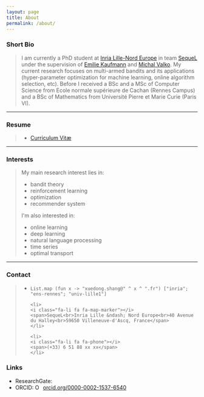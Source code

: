 ```yaml
---
layout: page
title: About
permalink: /about/
---
```


<h3>Short Bio</h3>

<blockquote>
<p>
I am currently a PhD student at <a href="https://www.inria.fr/centre/lille">Inria Lille-Nord Europe</a> in team <a href="https://team.inria.fr/sequel/">SequeL</a> under the supervision of <a href="http://chercheurs.lille.inria.fr/ekaufman/index.html">Emilie Kaufmann</a> and <a href="http://researchers.lille.inria.fr/~valko/hp/">Michal Valko</a>. My current  research focuses on multi-armed bandits and its applications (hyper-parameter optimization for machine learning, online algorithm selection, etc). Before I received a BSc and a MSc of Computer Science from Ecole normale supérieure de Cachan (Rennes Campus) and a BSc of Mathematics from Université Pierre et Marie Curie (Paris VI).
</p>
</blockquote>

<hr />

<h3>Resume</h3>

<blockquote>

<ul class="fa-ul" itemscope>
<li>
	<i class="fa-li fa fa-file-pdf-o"></i>
	<span><a href="/static/documents/cv.pdf">Curriculum Vitæ</a></span>
</li>
</ul>

</blockquote>

<hr />

<h3>Interests</h3>

<blockquote>
<p>
<p>My main research interest lies in:</p>
<ul>
	<li>bandit theory</li>
	<li>reinforcement learning</li>
	<li>optimization</li>
	<li>recommender system</li>
</ul>
<p>I'm also interested in:</p>
<ul>
	<li>online learning</li>
	<li>deep learning</li>
	<li>natural language processing</li>
	<li>time series</li>
	<li>optimal transport</li>
</ul>
</p>
</blockquote>

<hr />

<h3>Contact</h3>

<blockquote>

<ul class="fa-ul" itemscope>
	<li>
	<i class="fa-li fa fa-envelope"></i>
	<span><pre><code class="language-ocaml">List.map (fun x -> "xuedong.shang@" ^ x ^ ".fr") ["inria"; "ens-rennes"; "univ-lille1"]</code></pre></span>
	</li>

	<li>
	<i class="fa-li fa fa-map-marker"></i>
	<span>SequeL<br>Inria Lille &ndash; Nord Europe<br>40 Avenue du Halley<br>59650 Villeneuve-d'Ascq, France</span>
	</li>

	<li>
	<i class="fa-li fa fa-phone"></i>
	<span>(+33) 6 51 88 xx xx</span>
	</li>
</ul>

</blockquote>

<h3>Links</h3>

<ul>
	<li>ResearchGate: <a href="https://www.researchgate.net/profile/Xuedong_Shang"></a></li>
	<li>ORCID: <a href="https://orcid.org/0000-0002-1537-6540" target="orcid.widget" rel="noopener noreferrer" style="vertical-align:top;"><img src="https://orcid.org/sites/default/files/images/orcid_16x16.png" style="width:1em;margin-right:.5em;" alt="ORCID iD icon">orcid.org/0000-0002-1537-6540</a></li>
</ul>
